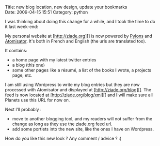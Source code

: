 Title: new blog location, new design, update your bookmarks  
Date: 2009-04-15 15:51
Category: python

I was thinking about doing this change for a while, and I took the time
to do it last week-end:   
  
My personal website at [http://ziade.org][] is now powered by
[Pylons][] and [Atomisator][]. It's both in French and English (the urls
are translated too).   
  
It contains:   
-   a home page with my latest twitter entries
-   a blog (this one)
-   some other pages like a résumé, a list of the books I wrote, a
    projects page, etc.

  
I am still using Wordpress to write my blog entries but they are now
processed with Atomisator and displayed at [http://ziade.org/blog][].
The feed is now located at [http://ziade.org/blog/xml][] and I will make
sure all Planets use this URL for now on.   
  
Next I'll probably :   
-   move to another blogging tool, and my readers will not suffer from
    the change as long as they use the ziade.org feed url.
-   add some portlets into the new site, like the ones I have on
    Wordpress.

  
How do you like this new look ? Any comment / advice ? :)

  [http://ziade.org]: http://ziade.org
  [Pylons]: http://www.pylonshq.com/
  [Atomisator]: http://atomisator.ziade.org/
  [http://ziade.org/blog]: http://ziade.org/blog
  [http://ziade.org/blog/xml]: http://ziade.org/blog/xml

